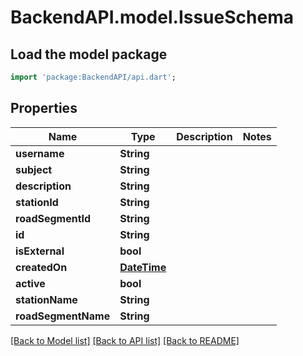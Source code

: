 # BackendAPI.model.IssueSchema

## Load the model package

```dart
import 'package:BackendAPI/api.dart';
```

## Properties

 Name                | Type                        | Description | Notes 
---------------------|-----------------------------|-------------|-------
 **username**        | **String**                  |             |
 **subject**         | **String**                  |             |
 **description**     | **String**                  |             |
 **stationId**       | **String**                  |             |
 **roadSegmentId**   | **String**                  |             |
 **id**              | **String**                  |             |
 **isExternal**      | **bool**                    |             |
 **createdOn**       | [**DateTime**](DateTime.md) |             |
 **active**          | **bool**                    |             |
 **stationName**     | **String**                  |             |
 **roadSegmentName** | **String**                  |             |

[[Back to Model list]](../README.md#documentation-for-models) [[Back to API list]](../README.md#documentation-for-api-endpoints) [[Back to README]](../README.md)


